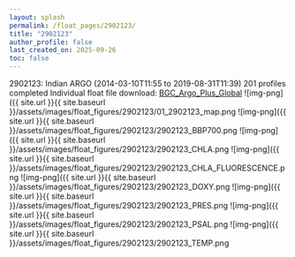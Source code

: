 ```yaml
---
layout: splash
permalink: /float_pages/2902123/
title: "2902123"
author_profile: false
last_created_on: 2025-09-26
toc: false
---
```

 
2902123: Indian ARGO (2014-03-10T11:55 to 2019-08-31T11:39)
201 profiles completed
Individual float file download: [BGC_Argo_Plus_Global](https://ftp.soest.hawaii.edu/bgc_argo_plus/Individual_Floats/outliers_removed/2902123_Sprof_processed.nc)
![img-png]({{ site.url }}{{ site.baseurl }}/assets/images/float_figures/2902123/01_2902123_map.png
![img-png]({{ site.url }}{{ site.baseurl }}/assets/images/float_figures/2902123/2902123_BBP700.png
![img-png]({{ site.url }}{{ site.baseurl }}/assets/images/float_figures/2902123/2902123_CHLA.png
![img-png]({{ site.url }}{{ site.baseurl }}/assets/images/float_figures/2902123/2902123_CHLA_FLUORESCENCE.png
![img-png]({{ site.url }}{{ site.baseurl }}/assets/images/float_figures/2902123/2902123_DOXY.png
![img-png]({{ site.url }}{{ site.baseurl }}/assets/images/float_figures/2902123/2902123_PRES.png
![img-png]({{ site.url }}{{ site.baseurl }}/assets/images/float_figures/2902123/2902123_PSAL.png
![img-png]({{ site.url }}{{ site.baseurl }}/assets/images/float_figures/2902123/2902123_TEMP.png
